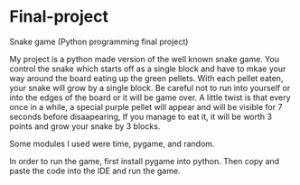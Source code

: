 # Final-project
Snake game (Python programming final project)

  My project is a python made version of the well known snake game. You control the snake which starts off as a single block and have to mkae your way around the board
  eating up the green pellets. With each pellet eaten, your snake will grow by a single block. Be careful not to run into yourself or into the edges of the board
  or it will be game over. A little twist is that every once in a while, a special purple pellet will appear and will be visible for 7 seconds before disaapearing, If 
  you manage to eat it, it will be worth 3 points and grow your snake by 3 blocks. 
  
  Some modules I used were time, pygame, and random.
  
  In order to run the game, first install pygame into python. Then copy and paste the code into the IDE and run the game. 
